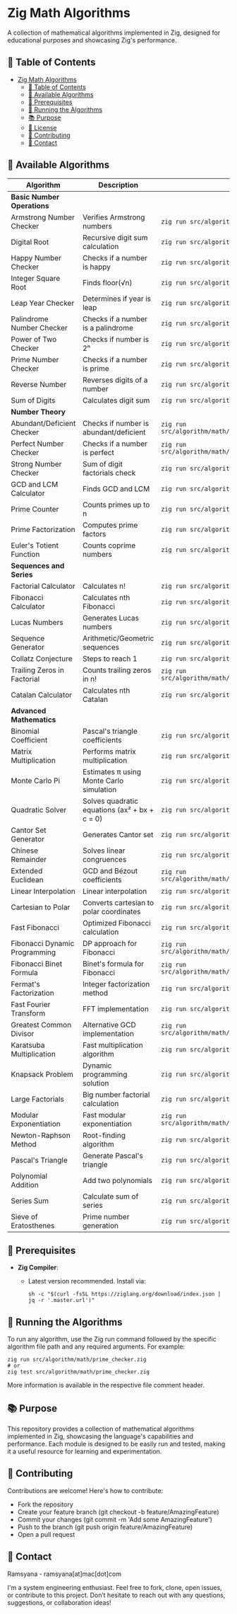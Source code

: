 # Zig Math Algorithms

A collection of mathematical algorithms implemented in Zig, designed for educational purposes and showcasing Zig's performance.

## 🚀 Table of Contents

- [Zig Math Algorithms](#zig-math-algorithms)
  - [🚀 Table of Contents](#-table-of-contents)
  - [🔢 Available Algorithms](#-available-algorithms)
  - [🚀 Prerequisites](#-prerequisites)
  - [🔧 Running the Algorithms](#-running-the-algorithms)
  - [📚 Purpose](#-purpose)
  - [📝 License](#-license)
  - [🤝 Contributing](#-contributing)
  - [📧 Contact](#-contact)

## 🔢 Available Algorithms


| Algorithm | Description | Command | Difficulty |
|-----------|-------------|---------|------------|
| **Basic Number Operations** |
| Armstrong Number Checker | Verifies Armstrong numbers | `zig run src/algorithm/math/is_armstrong.zig` | Easy |
| Digital Root | Recursive digit sum calculation | `zig run src/algorithm/math/digital_root.zig` | Easy |
| Happy Number Checker | Checks if a number is happy | `zig run src/algorithm/math/happy_number.zig` | Easy |
| Integer Square Root | Finds floor(√n) | `zig run src/algorithm/math/integer_sqrt.zig` | Easy |
| Leap Year Checker | Determines if year is leap | `zig run src/algorithm/math/leap_year_checker.zig` | Easy |
| Palindrome Number Checker | Checks if a number is a palindrome | `zig run src/algorithm/math/palindrome_number.zig` | Easy |
| Power of Two Checker | Checks if number is 2ⁿ | `zig run src/algorithm/math/power_of_two.zig` | Easy |
| Prime Number Checker | Checks if a number is prime | `zig run src/algorithm/math/prime_checker.zig` | Easy |
| Reverse Number | Reverses digits of a number | `zig run src/algorithm/math/reverse_number.zig` | Easy |
| Sum of Digits | Calculates digit sum | `zig run src/algorithm/math/sum_of_digits.zig` | Easy |
| **Number Theory** |
| Abundant/Deficient Checker | Checks if number is abundant/deficient | `zig run src/algorithm/math/abundant_deficient_checker.zig` | Easy |
| Perfect Number Checker | Checks if a number is perfect | `zig run src/algorithm/math/perfect_number_checker.zig` | Easy |
| Strong Number Checker | Sum of digit factorials check | `zig run src/algorithm/math/strong_number_checker.zig` | Easy |
| GCD and LCM Calculator | Finds GCD and LCM | `zig run src/algorithm/math/gcd_lcm_calculator.zig` | Medium |
| Prime Counter | Counts primes up to n | `zig run src/algorithm/math/prime_counter.zig` | Medium |
| Prime Factorization | Computes prime factors | `zig run src/algorithm/math/prime_factorization.zig` | Medium |
| Euler's Totient Function | Counts coprime numbers | `zig run src/algorithm/math/euler_totient.zig` | Hard |
| **Sequences and Series** |
| Factorial Calculator | Calculates n! | `zig run src/algorithm/math/factorial.zig` | Easy |
| Fibonacci Calculator | Calculates nth Fibonacci | `zig run src/algorithm/math/fibonacci.zig` | Easy |
| Lucas Numbers | Generates Lucas numbers | `zig run src/algorithm/math/lucas_numbers.zig` | Easy |
| Sequence Generator | Arithmetic/Geometric sequences | `zig run src/algorithm/math/sequence_generator.zig` | Easy |
| Collatz Conjecture | Steps to reach 1 | `zig run src/algorithm/math/collatz_conjecture.zig` | Medium |
| Trailing Zeros in Factorial | Counts trailing zeros in n! | `zig run src/algorithm/math/factorial_trailing_zeroes.zig` | Medium |
| Catalan Calculator | Calculates nth Catalan | `zig run src/algorithm/math/catalan.zig` | Hard |
| **Advanced Mathematics** |
| Binomial Coefficient | Pascal's triangle coefficients | `zig run src/algorithm/math/binomial_coefficient.zig` | Medium |
| Matrix Multiplication | Performs matrix multiplication | `zig run src/algorithm/math/matrix_multiplication.zig` | Medium |
| Monte Carlo Pi | Estimates π using Monte Carlo simulation | `zig run src/algorithm/math/monte_carlo_pi.zig` | Medium |
| Quadratic Solver | Solves quadratic equations (ax² + bx + c = 0) | `zig run src/algorithm/math/quadratic_solver.zig` | Medium |
| Cantor Set Generator | Generates Cantor set | `zig run src/algorithm/math/cantor_set.zig -- 0 1 3` | Hard |
| Chinese Remainder | Solves linear congruences | `zig run src/algorithm/math/chinese_remainder.zig` | Hard |
| Extended Euclidean | GCD and Bézout coefficients | `zig run src/algorithm/math/euclidean_algorithm_extended.zig` | Hard |
| Linear Interpolation | Linear interpolation | `zig run src/algorithm/math/linear_interpolation.zig` | Hard |
| Cartesian to Polar | Converts cartesian to polar coordinates | `zig run src/algorithm/math/cartesian_to_polar.zig` | Medium |
| Fast Fibonacci | Optimized Fibonacci calculation | `zig run src/algorithm/math/fibonacci_fast.zig` | Medium |
| Fibonacci Dynamic Programming | DP approach for Fibonacci | `zig run src/algorithm/math/fibonacci_dynamic_programming.zig` | Medium |
| Fibonacci Binet Formula | Binet's formula for Fibonacci | `zig run src/algorithm/math/fibonacci_bnet_formula.zig` | Medium |
| Fermat's Factorization | Integer factorization method | `zig run src/algorithm/math/fermats_factorization.zig` | Hard |
| Fast Fourier Transform | FFT implementation | `zig run src/algorithm/math/fft.zig` | Hard |
| Greatest Common Divisor | Alternative GCD implementation | `zig run src/algorithm/math/greatest_common_divisor.zig` | Medium |
| Karatsuba Multiplication | Fast multiplication algorithm | `zig run src/algorithm/math/karatsuba.zig` | Hard |
| Knapsack Problem | Dynamic programming solution | `zig run src/algorithm/math/knapsack.zig` | Hard |
| Large Factorials | Big number factorial calculation | `zig run src/algorithm/math/large_factorials.zig` | Hard |
| Modular Exponentiation | Fast modular exponentiation | `zig run src/algorithm/math/modular_exponentiation.zig` | Medium |
| Newton-Raphson Method | Root-finding algorithm | `zig run src/algorithm/math/newton_raphson.zig` | Hard |
| Pascal's Triangle | Generate Pascal's triangle | `zig run src/algorithm/math/pascals_triangle.zig` | Medium |
| Polynomial Addition | Add two polynomials | `zig run src/algorithm/math/polynomial_add.zig` | Medium |
| Series Sum | Calculate sum of series | `zig run src/algorithm/math/series_sum.zig` | Easy |
| Sieve of Eratosthenes | Prime number generation | `zig run src/algorithm/math/sieve_of_eratosthenes.zig` | Medium |

## 🚀 Prerequisites

- **Zig Compiler**: 
  - Latest version recommended. Install via:

    ```shell
    sh -c "$(curl -fsSL https://ziglang.org/download/index.json | jq -r '.master.url')"
    ```

## 🔧 Running the Algorithms

To run any algorithm, use the Zig run command followed by the specific algorithm file path and any required arguments. For example:

```shell
zig run src/algorithm/math/prime_checker.zig
# or
zig test src/algorithm/math/prime_checker.zig
```

More information is available in the respective file comment header.

## 📚 Purpose

This repository provides a collection of mathematical algorithms implemented in Zig, showcasing the language's capabilities and performance. Each module is designed to be easily run and tested, making it a useful resource for learning and experimentation.

## 🤝 Contributing
Contributions are welcome! Here's how to contribute:
- Fork the repository
- Create your feature branch (git checkout -b feature/AmazingFeature)
- Commit your changes (git commit -m 'Add some AmazingFeature')
- Push to the branch (git push origin feature/AmazingFeature)
- Open a pull request

## 📧 Contact

Ramsyana - ramsyana[at]mac[dot]com

I'm a system engineering enthusiast. Feel free to fork, clone, open issues, or contribute to this project. Don’t hesitate to reach out with any questions, suggestions, or collaboration ideas!



